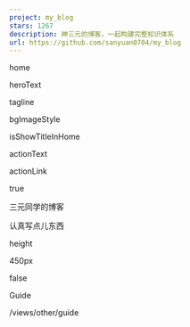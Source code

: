 ```yaml
---
project: my_blog
stars: 1267
description: 神三元的博客，一起构建完整知识体系
url: https://github.com/sanyuan0704/my_blog
---
```


home

heroText

tagline

bgImageStyle

isShowTitleInHome

actionText

actionLink

true

三元同学的博客

认真写点儿东西

height

450px

false

Guide

/views/other/guide

